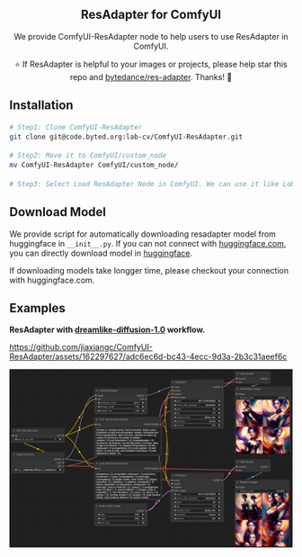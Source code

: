 <div align=center>

## ResAdapter for ComfyUI

We provide ComfyUI-ResAdapter node to help users to use ResAdapter in ComfyUI.

⭐ If ResAdapter is helpful to your images or projects, please help star this repo and [bytedance/res-adapter](https://github.com/bytedance/res-adapter). Thanks! 🤗


</div>

## Installation

```bash 
# Step1: Clone ComfyUI-ResAdapter
git clone git@code.byted.org:lab-cv/ComfyUI-ResAdapter.git

# Step2: Move it to ComfyUI/custom_node
mv ComfyUI-ResAdapter ComfyUI/custom_node/

# Step3: Select Load ResAdapter Node in ComfyUI. We can use it like LoRA Loader.
```

## Download Model

We provide script for automatically downloading resadapter model from huggingface in `__init__.py`. If you can not connect with [huggingface.com](https://huggingface.co/), you can directly download model in [huggingface](https://huggingface.co/jiaxiangc/res-adapter). 

If downloading models take longger time, please checkout your connection with huggingface.com.

## Examples

**ResAdapter with [dreamlike-diffusion-1.0](https://huggingface.co/dreamlike-art/dreamlike-diffusion-1.0) workflow.**

https://github.com/jiaxiangc/ComfyUI-ResAdapter/assets/162297627/adc6ec6d-bc43-4ecc-9d3a-2b3c31aeef6c

<img src="misc/resadapter-1024x1024.png" witdh=100%>







